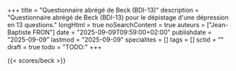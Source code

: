 +++
title = "Questionnaire abrégé de Beck (BDI-13)"
description = "Questionnaire abrégé de Beck (BDI-13) pour le dépistage d'une dépression en 13 questions."
longHtml = true
noSearchContent = true
auteurs = ["Jean-Baptiste FRON"]
date = "2025-09-09T09:59:00+02:00"
publishdate = "2025-09-09"
lastmod = "2025-09-09"
specialites = []
tags = []
sctid = ""
draft = true
todo = "TODO:"
+++

{{< scores/beck >}}
